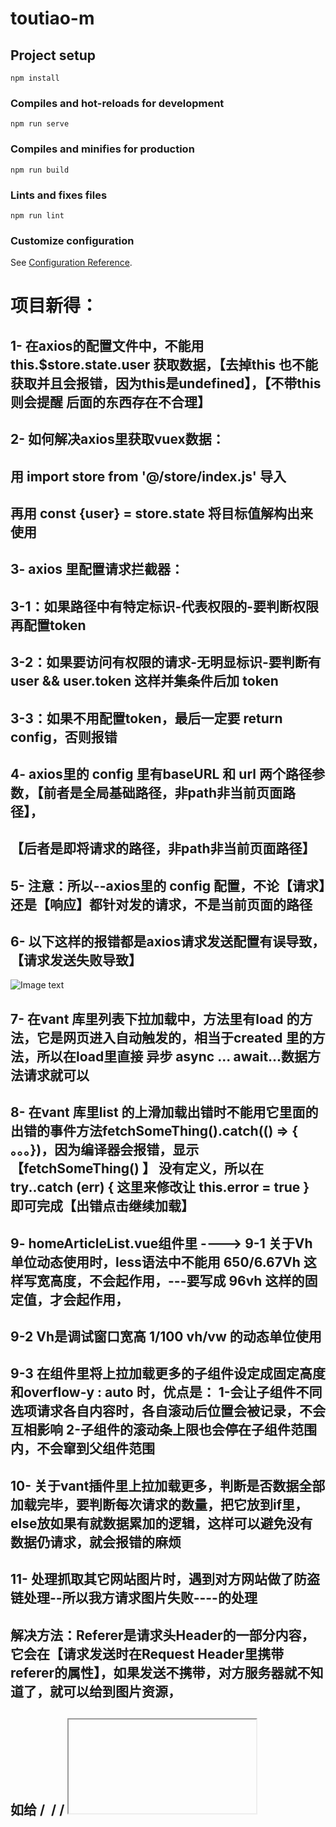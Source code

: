 # toutiao-m
## Project setup
```
npm install
```
### Compiles and hot-reloads for development
```
npm run serve
```
### Compiles and minifies for production
```
npm run build
```
### Lints and fixes files
```
npm run lint
```
### Customize configuration
See [Configuration Reference](https://cli.vuejs.org/config/).

# 项目新得：
## 1- 在axios的配置文件中，不能用this.$store.state.user 获取数据，【去掉this 也不能获取并且会报错，因为this是undefined】，【不带this则会提醒 后面的东西存在不合理】
## 2- 如何解决axios里获取vuex数据：
## 用 import store from '@/store/index.js'  导入
## 再用 const {user} = store.state  将目标值解构出来使用
## 3- axios 里配置请求拦截器：
##   3-1：如果路径中有特定标识-代表权限的-要判断权限再配置token
##   3-2：如果要访问有权限的请求-无明显标识-要判断有user && user.token 这样并集条件后加 token
##   3-3：如果不用配置token，最后一定要 return config，否则报错
## 4- axios里的 config 里有baseURL 和 url 两个路径参数，【前者是全局基础路径，非path非当前页面路径】，
##   【后者是即将请求的路径，非path非当前页面路径】
## 5- 注意：所以--axios里的 config 配置，不论【请求】还是【响应】都针对发的请求，不是当前页面的路径
## 6- 以下这样的报错都是axios请求发送配置有误导致，【请求发送失败导致】
![Image text]('@/images/axios配置请求错误报告.jpg')
## 7- 在vant 库里列表下拉加载中，方法里有load 的方法，它是网页进入自动触发的，相当于created 里的方法，所以在load里直接 异步 async ... await...数据方法请求就可以
## 8- 在vant 库里list 的上滑加载出错时不能用它里面的出错的事件方法fetchSomeThing().catch(() => { 。。。})，因为编译器会报错，显示【fetchSomeThing() 】 没有定义，所以在try..catch (err) { 这里来修改让 this.error = true } 即可完成【出错点击继续加载】
## 9- homeArticleList.vue组件里 ---->  9-1 关于Vh 单位动态使用时，less语法中不能用 650/6.67Vh 这样写宽高度，不会起作用，---要写成 96vh 这样的固定值，才会起作用，
##    9-2 Vh是调试窗口宽高 1/100 vh/vw 的动态单位使用
##    9-3 在组件里将上拉加载更多的子组件设定成固定高度和overflow-y : auto 时，优点是： 1-会让子组件不同选项请求各自内容时，各自滚动后位置会被记录，不会互相影响  2-子组件的滚动条上限也会停在子组件范围内，不会窜到父组件范围  
## 10- 关于vant插件里上拉加载更多，判断是否数据全部加载完毕，要判断每次请求的数量，把它放到if里，else放如果有就数据累加的逻辑，这样可以避免没有数据仍请求，就会报错的麻烦
## 11- 处理抓取其它网站图片时，遇到对方网站做了防盗链处理--所以我方请求图片失败----的处理
##     解决方法：Referer是请求头Header的一部分内容，它会在【请求发送时在Request Header里携带 referer的属性】，如果发送不携带，对方服务器就不知道了，就可以给到图片资源，
##    如给 <a> / <image> / <link> / <iframe> / <script> 等标签内加一个属性--->  <img src='' referrerPolicy="no-referrer" >即可去掉并请求资源
##     方法2：  也可以给html 页面头中添加此属性，表示此页面里所有的请求不携带
##    <meta name="referrer" content="no-referrer">
##   【注意】：强防盗链时---此方法有时是不行的
## 12- 在子组件中如果申请获使用了【全局过滤器、全局指令】等类似工具，（提示： vue是可以在每个组件里都可导入并使用的）--【最后还要将此工具所在的组件--导入到 main.js 文件里】，这才完成了全局挂载的操作
## 13- 子级和父级互相传值都是在【父级里的子级身上操作】--> [ <son :a='b' @c="d" ></son> ]   2:  【子级组件身上可以同时接收多个来自自己内部的---子向父传的事件绑定操作】--->[ <son @a="b" @c="d" @many="some"> ]   ====>  一定要注意这里
## 14- 关于循环数组内部是多个对象的数组，要求是：A是全部内容
##     B有A中的5个元素， C中要放A 中除B里-以外的内容进来，【B + C = A】这个意思， 
### 14-1： 频道列表的案例
###   第一种方法：  const boxC = []
###    this.A.forEach(itemA => { 
###    const box =  this.B.find( itemB => { return itemA.name === item.B } ) 
###     if(!box) boxC.push(itemA) })
###    box本身是找到的值为true的值，【取反】则为想要的结果
### 14-2：
###   第二种方法：
###   const boxA = this.A.filter(itemA => { return !this.B.find( itemB => return itemB.name === itemA.name ) })
###   这样就得到了结果----filter过滤的结果会自动保存在一个新数组里，本身也有遍历全部内容的功能，查找符合条件的结果
##  15- 计算属性computed 是动态响应式的---是可以缓存的
##  16- 开发前准备： 1-梳理开发内容先后的顺序  2-检查开发给到的资源是否齐全  3-做每一项内容开发【都要跟上作用过程注释】  4-开发每一个模块功能都要先按次序预演推理功能逻辑【包括紧随其后的测试】  5-代码要随其逻辑功能大脑要同时出现-写完看着代码推演一遍再运行  6-模糊的api及时查，每一个功能逻辑走不通或是方法不对，实在走不出来就换其他思路，迂回解决--已实现功能为主  7-做好的功能要有笔纸记录     【以上都是省时之举】
##  16-1- 开发过程中先查结果，先查报错信息，再查逻辑渲染顺序---【执行先后-有无异步--有无请求畅通....】
##  17- Set虽然可以数组去重，但是它只能一次性去重数组里同级的所有内容，其下的子级都要解构出来成为同级才能去重 2-却不能--在数组里不停的一个一个加添的情况去重，因为Set会不停的 将每个当成子元素保存，形成很多嵌套
##  18- props里的数据如果是普通类型，则不允许对其直接修改操作，如赋值-增-删-改-查，因为它不会改变父组件的数据，2-如果是复杂类型-->则可以对其【增-删-改-查】-->但不能用=赋值这种方式修改  ====》一般也不会这么用，偶尔
##  19- 路由里直接输访问路径时id 都是【红色或黑色是字符串型】-----而页面点击按钮跳转得到的路径里id值是 【绿色数字型】
##  20- 对于路由路径里的id值是 超大值时，1种方法：可以用this.$route.query.id 或是 this.$route.params.id 获得，可得到超大值的原值 -------  2种方法： 但是如果用props 属性获取它，会被改变，因为JS里有2的53正负范围限制，---这时得用 bigInt 方法，此时类型样式是Object ------ 【计算机传递的都是二进制 与 一般的json数据】 -----  【第三方包 --json-bigint】
### 21- // JSONBig 可以处理数据中超出 JavaScript 安全整数范围的问题
### console.log(JSONBig.parse(jsonStr))  把 JSON 格式的字符串转为 JavaScript 对象
###  使用的时候需要把 BigNumber 类型的数据转为字符串来使用
### console.log(JSONBig.parse(jsonStr).art_id.toString()) 
### console.log(JSONBig.stringify(JSONBig.parse(jsonStr))) // 把 JavaScript 对象 转为 JSON 格式的字符串转
## 22- 子传数据给父---@A="B=$event"  ---直接赋值
###     也可以用 v-module=“dataInfo”  代替父与子互传数据，但dataInfo 是共同使用的中间名称（事件名与属性名）-----  使用
###  model: {
###    prop: 'checked',
###    event: 'change'
###  },
###  props: {
###    checked: Boolean
###  },
###  -----下面是使用$event 接收子级的数据
###  v-on:input="$emit('input', $event.target.value)"
###  -----下面是使用冒号类似【别名方法】发送给父级的数据
###  this.$emit('update:title', newTitle)  表示title既是属性名又做子级传给父级的事件名被传值----和 v-model 一样
###  接收：
###  <text-document
###    v-bind:title="doc.title"
###    v-on:update:title="doc.title = $event"></text-document>
###  为了方便起见，我们为这种模式提供一个【缩写】，即 .sync 修饰符：
###  <text-document v-bind:title.sync="doc.title"></text-document>
###   ----------------------------------
###   用一个对象同时【设置多个 prop 】的时候，也可以将这个 .sync 修饰符和 v-bind 配合使用：
###   <text-document v-bind.sync="doc"></text-document>
###   ----------------------------------
##  23-  有时组件里发送请求时数据得到是 undefined---但数据明明返回成功 --- 【1-注意请求渲染的组件是否是异步的 2-它们或许有 v-if 等条件判断导致】----解决就是：在它们组件加载成功的范围内，来渲染要得到数据的组件，这里案例是：底部的
![Image text]('@/images/组件获取数据时为undefined是因为渲染组件-先后顺序-造成得不到-也可用第二方法监听解决--但前法更合理22年08月16日1235_1.jpg')
##  24-当url里的id值发请求前发现它值超出最大范围时--会自动修改和自动转码，前者可用json-bigint 插件处理，后者-自动转码是由于axios自动将参数是对象的改为[key=value]的格式，所以对超大值url转码，结果导致---id值--不准确，处理方法：传参时就给它--手动转为字符串格式---this.sourceId.toString(),即可处理此现象--这是简单高效法，在【请求拦截处】也可用【正则替换】处理【url地址值】---较麻烦--不一定成功--
##  25- 关于父组件某个数据--要【多次】传给【多个非直接】后代子组件使用，方法：用vue提供的--依赖注入--父级：provide:function(){return {articleId: this.articleId}} --- 与props 同级位置
##  各个子级使用接收：与props同级---inject:{articleId:{type:[Number, String, Object], default: null}} 使用类似props
##  上面这种注入依赖----只限于个别少量地方使用---多处推介vuex-更整洁合理
###   ----------------重点------------------
##  26-下面介绍的是【上传图片】
###  这里是获取上传图片的基本信息【大小-名字-类型-上传时间】--但没有此图片路径---可以结合H5新语法也能得到路径
###  const userImageInfo = this.$refs.userInfo.files[0]
###  console.log(userImageInfo)
###  下面是获取图片blob 格式 内容--【base64格式】--可以在发送请求头里看到---vant里面也提供了文件上传--和这里效果一样
###  const data = window.URL.createObjectURL###  
###  console.log(data) --blob:http://localhost:8080/444f1dca-a08a-4b9e-ac0d-c5869912ca7c
###  将blob 放到【 img :src=data 】就能展示出图片
###   ------------------重点----------------
###  这里是处理上传完毕后--将元素的【值value】清空---不是清空this.$refs.userInfo.files[0] = '', 否则报错，清空的原因是避免下次修改其它图片打不开选择文档
###  this.$refs.userInfo.value = ''
###  console.log(this.$refs.userInfo.files[0])---undefined
###   ----------------------------------
###  图片裁切器---cropperjs插件，纯原生代码，前端都可以用
第一步: npm i cropper
第二步：导入css 和 js 文件
import 'cropper/dist/cropper.css'
import Cropper from 'cropperjs/dist/cropper.min.js'
第三步：创建实例
先将 img 元素放到 div 元素里，再将img的宽设为100%，和display:block  即可，最后在mounted 生命周期里写下面几行即可
const image = this.$refs.image
    const cropper = new Cropper(image, {
      aspectRatio: 16 / 9,
      crop (event) {
        console.log(event.detail.x)
      }
    })
    console.log(cropper)
上面几步是操作显示图片在设备上成功完成裁切工具的实现---但不是裁切完成----加上--下面两种方式---是裁切后的选择
下面逻辑写到页面确定提交的方法里： 【详情见cropperjs的GitHub已收藏】
1-后端裁切时：只将数据传上去即可---this.cropper.getData()它会得到裁切的数据
2-前端裁切时：
      getCroppedCanvas 方法--不兼容低版本pc端
      const blob = this.userImage
      this.cropper.getCroppedCanvas().toBlob(async blob => {
        const formData = new FormData()
        formData.append('photo', blob)
        console.log(blob)
        // 调用上传接口：
        // const { data } = await updateUserImage(formData)
        // console.log(data) // 返回的就是裁切后的图片地址
###   ----------------------------------